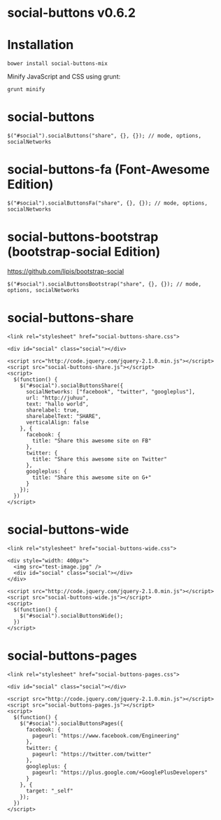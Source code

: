 social-buttons v0.6.2
==============

Installation
==============

```
bower install social-buttons-mix
```

Minify JavaScript and CSS using grunt:
```
grunt minify
```

social-buttons
==============
```
$("#social").socialButtons("share", {}, {}); // mode, options, socialNetworks
```

social-buttons-fa (Font-Awesome Edition)
==============
```
$("#social").socialButtonsFa("share", {}, {}); // mode, options, socialNetworks
```

social-buttons-bootstrap (bootstrap-social Edition)
==============
https://github.com/lipis/bootstrap-social

```
$("#social").socialButtonsBootstrap("share", {}, {}); // mode, options, socialNetworks
```

social-buttons-share
==============

```
<link rel="stylesheet" href="social-buttons-share.css">
```
```
<div id="social" class="social"></div>
```
```
<script src="http://code.jquery.com/jquery-2.1.0.min.js"></script>
<script src="social-buttons-share.js"></script>
<script>
  $(function() {
    $("#social").socialButtonsShare({
      socialNetworks: ["facebook", "twitter", "googleplus"],
      url: "http://juhuu",
      text: "hallo world",
      sharelabel: true,
      sharelabelText: "SHARE",
      verticalAlign: false
    }, {
      facebook: {
        title: "Share this awesome site on FB"
      },
      twitter: {
        title: "Share this awesome site on Twitter"
      },
      googleplus: {
        title: "Share this awesome site on G+"
      }
    });
  })
</script>
```

social-buttons-wide
==============

```
<link rel="stylesheet" href="social-buttons-wide.css">
```
```
<div style="width: 400px">
  <img src="test-image.jpg" />
  <div id="social" class="social"></div>
</div>
```
```
<script src="http://code.jquery.com/jquery-2.1.0.min.js"></script>
<script src="social-buttons-wide.js"></script>
<script>
  $(function() {
    $("#social").socialButtonsWide();
  })
</script>
```

social-buttons-pages
==============

```
<link rel="stylesheet" href="social-buttons-pages.css">
```
```
<div id="social" class="social"></div>
```
```
<script src="http://code.jquery.com/jquery-2.1.0.min.js"></script>
<script src="social-buttons-pages.js"></script>
<script>
  $(function() {
    $("#social").socialButtonsPages({
      facebook: {
        pageurl: "https://www.facebook.com/Engineering"
      },
      twitter: {
        pageurl: "https://twitter.com/twitter"
      },
      googleplus: {
        pageurl: "https://plus.google.com/+GooglePlusDevelopers"
      }
    }, {
      target: "_self"
    });
  })
</script>
```
